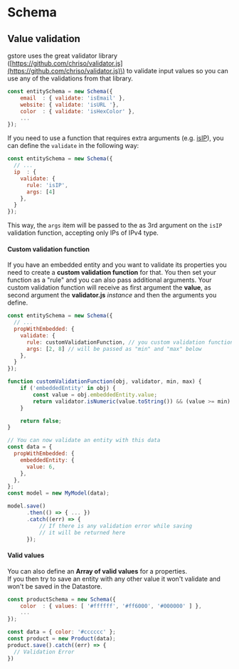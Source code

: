 # Schema
## Value validation

gstore uses the great validator library \([https://github.com/chriso/validator.js](https://github.com/chriso/validator.js)\) to validate input values so you can use any of the validations from that library.

```js
const entitySchema = new Schema({
    email  : { validate: 'isEmail' },
    website: { validate: 'isURL '},
    color  : { validate: 'isHexColor' },
    ...
});
```

If you need to use a function that requires extra arguments \(e.g. [isIP](https://github.com/chriso/validator.js#validators)\), you can define the `validate` in the following way:

```js
const entitySchema = new Schema({
  // ...
  ip  : {
    validate: {
      rule: 'isIP',
      args: [4]
    },
  }
});
```

This way, the `args` item will be passed to the as 3rd argument on the `isIP` validation function, accepting only IPs of IPv4 type.


#### Custom validation function
If you have an embedded entity and you want to validate its properties you need to create a **custom validation function** for that. You then set your function as a "rule" and you can also pass additional arguments.
Your custom validation function will receive as first argument the **value**, as second argument the **validator.js** _instance_ and then the arguments you define.

```js
const entitySchema = new Schema({
  // ...
  propWithEmbedded: {
    validate: {
      rule: customValidationFunction, // you custom validation function
      args: [2, 8] // will be passed as "min" and "max" below
    },
  }
});

function customValidationFunction(obj, validator, min, max) {
    if ('embeddedEntity' in obj) {
        const value = obj.embeddedEntity.value;
        return validator.isNumeric(value.toString()) && (value >= min) && (value <= max);
    }

    return false;
}

// You can now validate an entity with this data
const data = {
  propWithEmbedded: {
    embeddedEntity: {
      value: 6,
    },
  },
};
const model = new MyModel(data);

model.save()
      .then(() => { ... })
      .catch((err) => {
          // If there is any validation error while saving
          // it will be returned here
      });

```

#### Valid values

You can also define an **Array of valid values** for a properties.  
If you then try to save an entity with any other value it won't validate and won't be saved in the Datastore.

```js
const productSchema = new Schema({
    color  : { values: [ '#ffffff', '#ff6000', '#000000' ] },
    ...
});

const data = { color: '#cccccc' };
const product = new Product(data);
product.save().catch((err) => {
  // Validation Error
})
```



